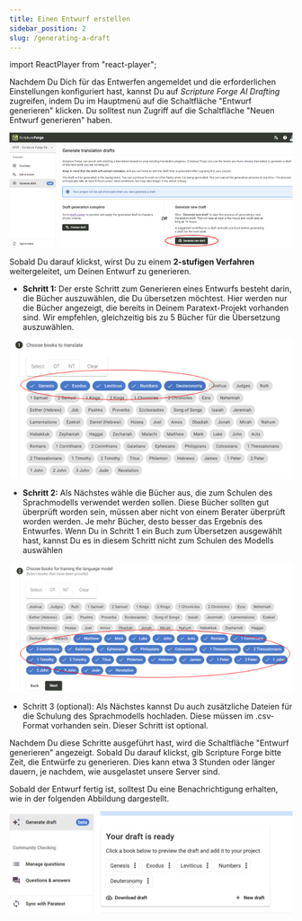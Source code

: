 ```yaml
---
title: Einen Entwurf erstellen
sidebar_position: 2
slug: /generating-a-draft
---
```


import ReactPlayer from "react-player";

<div class="player-wrapper"><ReactPlayer controls url="https://youtu.be/binHoeAGGvU" /></div>

Nachdem Du Dich für das Entwerfen angemeldet und die erforderlichen Einstellungen konfiguriert hast, kannst Du auf <i>Scripture Forge AI Drafting</i> zugreifen, indem Du im Hauptmenü auf die Schaltfläche "Entwurf generieren" klicken. Du solltest nun Zugriff auf die Schaltfläche "Neuen Entwurf generieren" haben.

![](./1574993447.png)

Sobald Du darauf klickst, wirst Du zu einem **2-stufigen Verfahren** weitergeleitet, um Deinen Entwurf zu generieren.

- **Schritt 1:** Der erste Schritt zum Generieren eines Entwurfs besteht darin, die Bücher auszuwählen, die Du übersetzen möchtest. Hier werden nur die Bücher angezeigt, die bereits in Deinem Paratext-Projekt vorhanden sind. Wir empfehlen, gleichzeitig bis zu 5 Bücher für die Übersetzung auszuwählen.

![](./736001719.png)

- **Schritt 2:** Als Nächstes wähle die Bücher aus, die zum Schulen des Sprachmodells verwendet werden sollen. Diese Bücher sollten gut überprüft worden sein, müssen aber nicht von einem Berater überprüft worden werden. Je mehr Bücher, desto besser das Ergebnis des Entwurfes. Wenn Du in Schritt 1 ein Buch zum Übersetzen ausgewählt hast, kannst Du es in diesem Schritt nicht zum Schulen des Modells auswählen

![](./1046606413.png)

- Schritt 3 (optional): Als Nächstes kannst Du auch zusätzliche Dateien für die Schulung des Sprachmodells hochladen. Diese müssen im .csv-Format vorhanden sein. Dieser Schritt ist optional.

Nachdem Du diese Schritte ausgeführt hast, wird die Schaltfläche "Entwurf generieren" angezeigt. Sobald Du darauf klickst, gib Scripture Forge bitte Zeit, die Entwürfe zu generieren. Dies kann etwa 3 Stunden oder länger dauern, je nachdem, wie ausgelastet unsere Server sind.

Sobald der Entwurf fertig ist, solltest Du eine Benachrichtigung erhalten, wie in der folgenden Abbildung dargestellt.

![](./2097960595.png)
